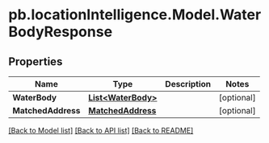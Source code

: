 # pb.locationIntelligence.Model.WaterBodyResponse
## Properties

Name | Type | Description | Notes
------------ | ------------- | ------------- | -------------
**WaterBody** | [**List&lt;WaterBody&gt;**](WaterBody.md) |  | [optional] 
**MatchedAddress** | [**MatchedAddress**](MatchedAddress.md) |  | [optional] 

[[Back to Model list]](../README.md#documentation-for-models) [[Back to API list]](../README.md#documentation-for-api-endpoints) [[Back to README]](../README.md)

